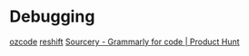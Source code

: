 # Debugging

[ozcode](https://oz-code.com/blog/general/ozcode-live-collaborative-debugger-for-free-so-everyone-can-use-it-dev-qa-devops-sre)
[reshift](https://www.reshiftsecurity.com/)
[Sourcery - Grammarly for code | Product Hunt](https://www.producthunt.com/posts/sourcery-4?utm_campaign=8410_2021-04-13&utm_medium=email&utm_source=Product+Hunt&utm_term=editorial)
